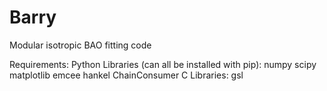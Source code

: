 # Barry
Modular isotropic BAO fitting code

Requirements: Python Libraries (can all be installed with pip):
                numpy
                scipy
                matplotlib
                emcee
                hankel
                ChainConsumer
              C Libraries:
                gsl

